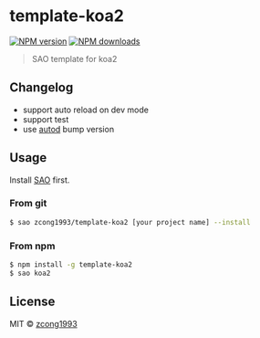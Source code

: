 # template-koa2

[![NPM version](https://img.shields.io/npm/v/template-koa2.svg?style=flat)](https://npmjs.com/package/template-koa2)
[![NPM downloads](https://img.shields.io/npm/dm/template-koa2.svg?style=flat)](https://npmjs.com/package/template-koa2)

> SAO template for koa2

## Changelog

- support auto reload on dev mode
- support test
- use [autod](https://github.com/node-modules/autod) bump version

## Usage

Install [SAO](https://github.com/egoist/sao) first.

### From git

```bash
$ sao zcong1993/template-koa2 [your project name] --install
```

### From npm

```bash
$ npm install -g template-koa2
$ sao koa2
```

## License

MIT &copy; [zcong1993](github.com/zcong1993)
